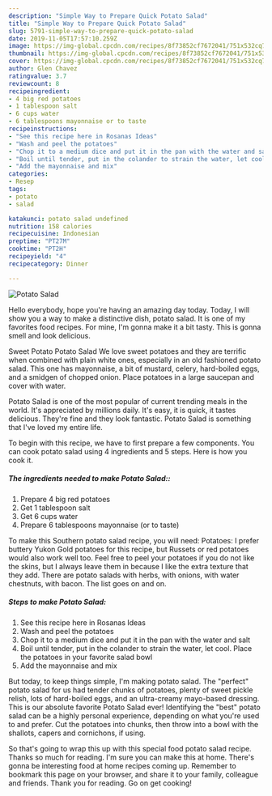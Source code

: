 ```yaml
---
description: "Simple Way to Prepare Quick Potato Salad"
title: "Simple Way to Prepare Quick Potato Salad"
slug: 5791-simple-way-to-prepare-quick-potato-salad
date: 2019-11-05T17:57:10.259Z
image: https://img-global.cpcdn.com/recipes/8f73852cf7672041/751x532cq70/potato-salad-recipe-main-photo.jpg
thumbnail: https://img-global.cpcdn.com/recipes/8f73852cf7672041/751x532cq70/potato-salad-recipe-main-photo.jpg
cover: https://img-global.cpcdn.com/recipes/8f73852cf7672041/751x532cq70/potato-salad-recipe-main-photo.jpg
author: Glen Chavez
ratingvalue: 3.7
reviewcount: 8
recipeingredient:
- 4 big red potatoes
- 1 tablespoon salt
- 6 cups water
- 6 tablespoons mayonnaise or to taste
recipeinstructions:
- "See this recipe here in Rosanas Ideas"
- "Wash and peel the potatoes"
- "Chop it to a medium dice and put it in the pan with the water and salt"
- "Boil until tender, put in the colander to strain the water, let cool. Place the potatoes in your favorite salad bowl"
- "Add the mayonnaise and mix"
categories:
- Resep
tags:
- potato
- salad

katakunci: potato salad undefined
nutrition: 158 calories
recipecuisine: Indonesian
preptime: "PT27M"
cooktime: "PT2H"
recipeyield: "4"
recipecategory: Dinner

---
```



![Potato Salad](https://img-global.cpcdn.com/recipes/8f73852cf7672041/751x532cq70/potato-salad-recipe-main-photo.jpg)

Hello everybody, hope you're having an amazing day today. Today, I will show you a way to make a distinctive dish, potato salad. It is one of my favorites food recipes. For mine, I'm gonna make it a bit tasty. This is gonna smell and look delicious.

Sweet Potato Potato Salad We love sweet potatoes and they are terrific when combined with plain white ones, especially in an old fashioned potato salad. This one has mayonnaise, a bit of mustard, celery, hard-boiled eggs, and a smidgen of chopped onion. Place potatoes in a large saucepan and cover with water.

Potato Salad is one of the most popular of current trending meals in the world. It's appreciated by millions daily. It's easy, it is quick, it tastes delicious. They're fine and they look fantastic. Potato Salad is something that I've loved my entire life.


To begin with this recipe, we have to first prepare a few components. You can cook potato salad using 4 ingredients and 5 steps. Here is how you cook it.

##### The ingredients needed to make Potato Salad::

1. Prepare 4 big red potatoes
1. Get 1 tablespoon salt
1. Get 6 cups water
1. Prepare 6 tablespoons mayonnaise (or to taste)


To make this Southern potato salad recipe, you will need: Potatoes: I prefer buttery Yukon Gold potatoes for this recipe, but Russets or red potatoes would also work well too. Feel free to peel your potatoes if you do not like the skins, but I always leave them in because I like the extra texture that they add. There are potato salads with herbs, with onions, with water chestnuts, with bacon. The list goes on and on. 

##### Steps to make Potato Salad:

1. See this recipe here in Rosanas Ideas
1. Wash and peel the potatoes
1. Chop it to a medium dice and put it in the pan with the water and salt
1. Boil until tender, put in the colander to strain the water, let cool. Place the potatoes in your favorite salad bowl
1. Add the mayonnaise and mix


But today, to keep things simple, I&#39;m making potato salad. The &#34;perfect&#34; potato salad for us had tender chunks of potatoes, plenty of sweet pickle relish, lots of hard-boiled eggs, and an ultra-creamy mayo-based dressing. This is our absolute favorite Potato Salad ever! Identifying the &#34;best&#34; potato salad can be a highly personal experience, depending on what you&#39;re used to and prefer. Cut the potatoes into chunks, then throw into a bowl with the shallots, capers and cornichons, if using. 

So that's going to wrap this up with this special food potato salad recipe. Thanks so much for reading. I'm sure you can make this at home. There's gonna be interesting food at home recipes coming up. Remember to bookmark this page on your browser, and share it to your family, colleague and friends. Thank you for reading. Go on get cooking!
